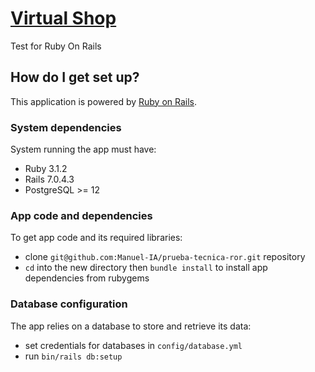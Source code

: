 # [Virtual Shop](https://dragon.virtualshop.c66.me/v1/products) #
Test for Ruby On Rails

## How do I get set up? ##

This application is powered by [Ruby on Rails](https://rubyonrails.org).

### System dependencies ###

System running the app must have:

- Ruby 3.1.2
- Rails 7.0.4.3
- PostgreSQL >= 12

### App code and dependencies ###

To get app code and its required libraries:

- clone `git@github.com:Manuel-IA/prueba-tecnica-ror.git` repository
- `cd` into the new directory then `bundle install` to install app dependencies from rubygems

### Database configuration ###

The app relies on a database to store and retrieve its data:

- set credentials for databases in `config/database.yml`
- run `bin/rails db:setup`
